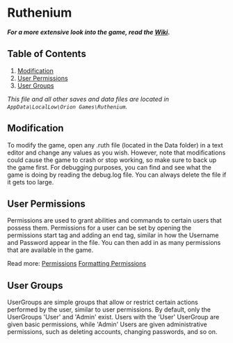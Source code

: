 # Ruthenium
<b><i>For a more extensive look into the game, read the [Wiki](https://github.com/KithM/Ruthenium/wiki).</i></b>

## <b>Table of Contents</b>
1. [Modification](https://github.com/KithM/Ruthenium#modification)
2. [User Permissions](https://github.com/KithM/Ruthenium#user-permissions)
3. [User Groups](https://github.com/KithM/Ruthenium#user-groups)

<i>This file and all other saves and data files are located in `AppData\LocalLow\Orion Games\Ruthenium`.</i>

## Modification
To modify the game, open any .ruth file (located in the Data folder) in a text editor and change any values as you wish. However, note that modifications could cause the game to crash or stop working, so make sure to back up the game first. For debugging purposes, you can find and see what the game is doing by reading the debug.log file. You can always delete the file if it gets too large.

## User Permissions
Permissions are used to grant abilities and commands to certain users that possess them. Permissions for a user can be set by opening the permissions start tag and adding an end tag, similar in how the Username and Password appear in the file. You can then add in as many permissions that are available in the game.

Read more: [Permissions](https://github.com/KithM/Ruthenium/wiki/Permissions)
[Formatting Permissions](https://github.com/KithM/Ruthenium/wiki/Permissions#formatting-permissions)

## User Groups
UserGroups are simple groups that allow or restrict certain actions performed by the user, similar to user permissions. By default, only the UserGroups 'User' and 'Admin' exist. Users with the 'User' UserGroup are given basic permissions, while 'Admin' Users are given administrative permissions, such as deleting accounts, changing passwords, and so on.

